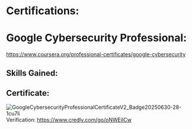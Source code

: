 # Certifications:

# Google Cybersecurity Professional:
https://www.coursera.org/professional-certificates/google-cybersecurity

## Skills Gained:

## Certificate:
![GoogleCybersecurityProfessionalCertificateV2_Badge20250630-28-1cu7li](https://github.com/user-attachments/assets/3774bf13-dd96-4711-b04c-2c194a824988)
Verification: https://www.credly.com/go/oNWEiICw
